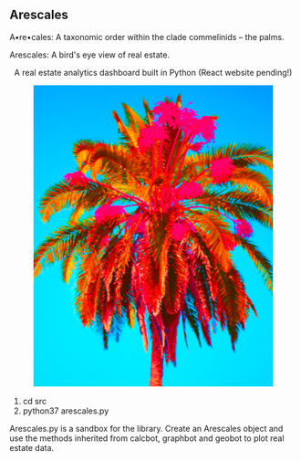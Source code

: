 ## Arescales

A•re•cales: A taxonomic order within the clade commelinids – the palms.

Arescales: A bird's eye view of real estate.

<p align="center">
A real estate analytics dashboard built in Python (React website pending!)
</p>

<p align="center">
  <img src="assets/arescales.jpg" style="height: 55vw; min-width: 420px;" />
</p>

1. cd src
2. python37 arescales.py

Arescales.py is a sandbox for the library. Create an Arescales object and use the methods inherited from calcbot, graphbot and geobot to plot real estate data.

